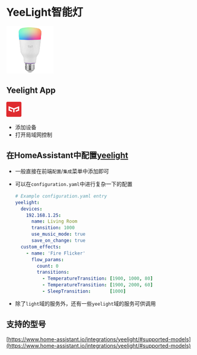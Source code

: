 # YeeLight智能灯

<img src="images/yeelight.jpg" width="25%">

## Yeelight App

<img src="images/yeelight_app.png" width="8%">

- 添加设备
- 打开局域网控制

## 在HomeAssistant中配置[yeelight](https://www.home-assistant.io/integrations/yeelight/)

- 一般直接在前端`配置`/`集成`菜单中添加即可
- 可以在`configuration.yaml`中进行复杂一下的配置

    ```yaml
    # Example configuration.yaml entry
    yeelight:
      devices:
        192.168.1.25:
          name: Living Room
          transition: 1000
          use_music_mode: true
          save_on_change: true
      custom_effects:
        - name: 'Fire Flicker'
          flow_params:
            count: 0
            transitions:
              - TemperatureTransition: [1900, 1000, 80]
              - TemperatureTransition: [1900, 2000, 60]
              - SleepTransition:       [1000]
    ```

- 除了`light`域的服务外，还有一些`yeelight`域的服务可供调用

## 支持的型号

[https://www.home-assistant.io/integrations/yeelight/#supported-models](https://www.home-assistant.io/integrations/yeelight/#supported-models)

